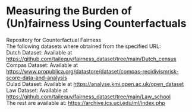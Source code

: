 # Measuring the Burden of (Un)fairness Using Counterfactuals  
Repository for Counterfactual Fairness  
The following datasets where obtained from the specified URL:    
Dutch Dataset: Available at https://github.com/tailequy/fairness_dataset/tree/main/Dutch_census  
Compas Dataset: Available at https://www.propublica.org/datastore/dataset/compas-recidivismrisk-score-data-and-analysis  
Oulad Dataset: Available at https://analyse.kmi.open.ac.uk/open_dataset  
Law Dataset: Available at https://github.com/tailequy/fairness_dataset/tree/main/Law_school    
The rest are available at: https://archive.ics.uci.edu/ml/index.php
